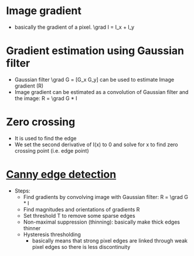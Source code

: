 # Image gradient
* basically the gradient of a pixel. \grad I  = I_x + I_y

# Gradient estimation using Gaussian filter
* Gaussian filter \grad G = [G_x G_y] can be used to estimate Image gradient (R)
* Image gradient can be estimated as a convolution of Gaussian filter and the image: R = \grad G * I 

# Zero crossing
* It is used to find the edge
* We set the second derivative of I(x) to 0 and solve for x to find zero crossing point (i.e. edge point)

# [Canny edge detection](https://www.youtube.com/watch?time_continue=235&v=CLmtC0H8Fvk)
* Steps:
	* Find gradients by convolving image with Gaussian filter: R = \grad G * I
	* Find magnitudes and orientations of gradients R
	* Set threshold T to remove some sparse edges
	* Non-maximal suppression (thinning): basically make thick edges thinner
	* Hysteresis thresholding 
		* basically means that strong pixel edges are linked through weak pixel edges so there is less discontinuity





